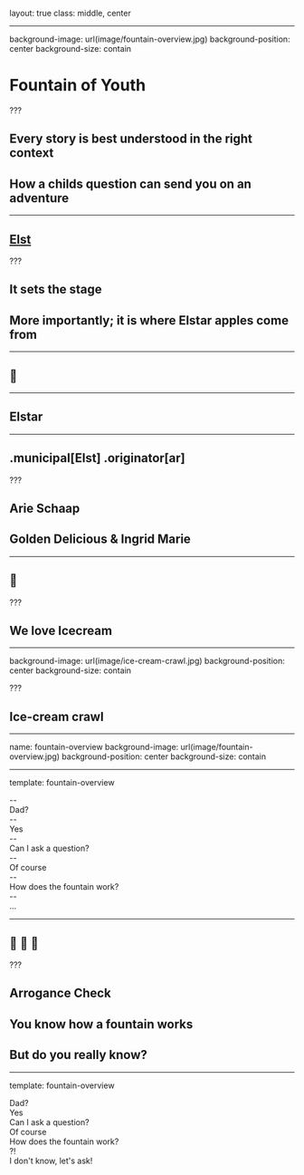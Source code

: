 layout: true
class: middle, center

---
background-image: url(image/fountain-overview.jpg)
background-position: center
background-size: contain

# Fountain of Youth 

???
## Every story is best understood in the right context
## How a childs question can send you on an adventure

---
## [Elst](https://www.google.com/maps/place/Elst/@51.922598,5.8047989,13z/data=!3m1!4b1!4m5!3m4!1s0x47c7a87fe5f0f041:0xa9751f7f351b6124!8m2!3d51.9192887!4d5.8473619)

???
## It sets the stage
## More importantly; it is where Elstar apples come from

---
##  &#127822; 

---

## Elstar

---

## .municipal[Elst] .originator[ar]

???
## Arie Schaap
## Golden Delicious & Ingrid Marie

---
## &#127846;

???
## We love Icecream

---
background-image: url(image/ice-cream-crawl.jpg)
background-position: center
background-size: contain

???
## Ice-cream crawl

---
name: fountain-overview
background-image: url(image/fountain-overview.jpg)
background-position: center
background-size: contain

---
template: fountain-overview

<div class="conversation">
--
    <div class="received">Dad?</div>
--
    <div class="send">Yes</div>
--
    <div class="received">Can I ask a question?</div>
--
    <div class="send">Of course</div>
--
    <div class="received">How does the fountain work?</div>
--
    <div class="send">...</div>
</div>

---

## &#127922; &#127922; &#127922;

???
## Arrogance Check
## You know how a fountain works
## But do you really know?

---
template: fountain-overview

<div class="conversation">
    <div class="received">Dad?</div>
    <div class="send">Yes</div>
    <div class="received">Can I ask a question?</div>
    <div class="send">Of course</div>
    <div class="received">How does the fountain work?</div>
    <div class="send">&#8264;</div>
    <div class="send">I don't know, let's ask!<div>
</div>

